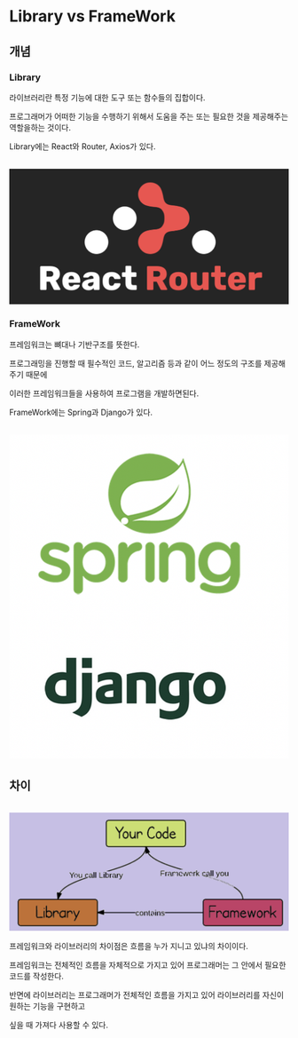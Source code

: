 # Library vs FrameWork

## 개념

### Library

라이브러리란 특정 기능에 대한 도구 또는 함수들의 집합이다.

프로그래머가 어떠한 기능을 수행하기 위해서 도움을 주는 또는 필요한 것을 제공해주는 역할을하는 것이다.

Library에는 React와 Router, Axios가 있다.

<br>

<img src="../Image/Router.png">

<br>

### FrameWork

프레임워크는 뼈대나 기반구조를 뜻한다.

프로그래밍을 진행할 때 필수적인 코드, 알고리즘 등과 같이 어느 정도의 구조를 제공해주기 때문에

이러한 프레임워크들을 사용하여 프로그램을 개발하면된다.

FrameWork에는 Spring과 Django가 있다. 

<br>

<img src="../Image/Framework.png">

<br>

## 차이

<br>

<img src="../Image/lf.png">

<br>

프레임워크와 라이브러리의 차이점은 흐름을 누가 지니고 있냐의 차이이다.

프레임워크는 전체적인 흐름을 자체적으로 가지고 있어 프로그래머는 그 안에서 필요한 코드를 작성한다.

반면에 라이브러리는 프로그래머가 전체적인 흐름을 가지고 있어 라이브러리를 자신이 원하는 기능을 구현하고

싶을 때 가져다 사용할 수 있다.
